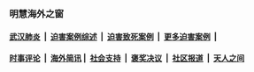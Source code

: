 
### 明慧海外之窗

####  [武汉肺炎](indexes/365.md?t=03181200) &nbsp;|&nbsp;  [迫害案例综述](indexes/328.md?t=03181200) &nbsp;|&nbsp; [迫害致死案例](indexes/277.md?t=03181200)  &nbsp;|&nbsp; [更多迫害案例](indexes/81.md?t=03181200)  &nbsp;|&nbsp; 
####  [时事评论](indexes/19.md?t=03181200) &nbsp;|&nbsp; [海外简讯](indexes/245.md?t=03181200)&nbsp;|&nbsp;  [社会支持](indexes/140.md?t=03181200) &nbsp;|&nbsp; [褒奖决议](indexes/282.md?t=03181200) &nbsp;|&nbsp; [社区报道](indexes/91.md?t=03181200)  &nbsp;|&nbsp; [天人之间](indexes/78.md?t=03181200) 

